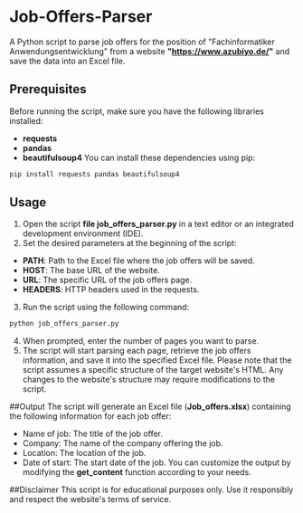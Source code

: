 # Job-Offers-Parser
A Python script to parse job offers for the position of "Fachinformatiker Anwendungsentwicklung" from a website **"https://www.azubiyo.de/"** and save the data into an Excel file.

## Prerequisites
Before running the script, make sure you have the following libraries installed:

* **requests**
* **pandas**
* **beautifulsoup4**
You can install these dependencies using pip:

```bash
pip install requests pandas beautifulsoup4
```

## Usage
1. Open the script **file job_offers_parser.py** in a text editor or an integrated development environment (IDE).
2. Set the desired parameters at the beginning of the script:
  * **PATH**: Path to the Excel file where the job offers will be saved.
  * **HOST**: The base URL of the website.
  * **URL**: The specific URL of the job offers page.
  * **HEADERS**: HTTP headers used in the requests.
3. Run the script using the following command:
```bash
python job_offers_parser.py
```
4. When prompted, enter the number of pages you want to parse.
5. The script will start parsing each page, retrieve the job offers information, and save it into the specified Excel file.
Please note that the script assumes a specific structure of the target website's HTML. Any changes to the website's structure may require modifications to the script.

##Output
The script will generate an Excel file (**Job_offers.xlsx**) containing the following information for each job offer:

* Name of job: The title of the job offer.
* Company: The name of the company offering the job.
* Location: The location of the job.
* Date of start: The start date of the job.
You can customize the output by modifying the **get_content** function according to your needs.

##Disclaimer
This script is for educational purposes only. Use it responsibly and respect the website's terms of service.
